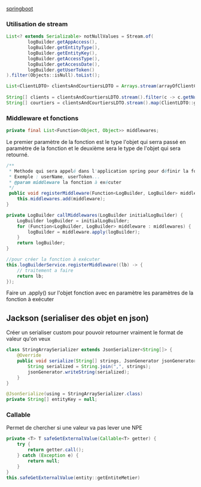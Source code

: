 [springboot](SpringBoot)
### Utilisation de stream
``` java
List<? extends Serializable> notNullValues = Stream.of(  
        logBuilder.getAppAccess(),  
        logBuilder.getEntityType(),  
        logBuilder.getEntityKey(),  
        logBuilder.getAccessType(),  
        logBuilder.getAccessDate(),  
        logBuilder.getUserToken()  
).filter(Objects::isNull).toList();
```

```Java
List<ClientLDTO> clientsAndCourtiersLDTO = Arrays.stream(arrayOfClientCrmDTO).sorted(Comparator.comparing(ClientCrmDTO::getNom)).map(clientLightCrmMapper::toDTO).collect(Collectors.toList());  
  
String[] clients = clientsAndCourtiersLDTO.stream().filter(c -> c.getNumeroCourtier() == null).map(ClientLDTO::getId).map(Object::toString).toArray(String[]::new);  
String[] courtiers = clientsAndCourtiersLDTO.stream().map(ClientLDTO::getNumeroCourtier).filter(Objects::nonNull).toArray(String[]::new);
```

### Middleware et fonctions
```java
private final List<Function<Object, Object>> middlewares;
```
Le premier paramètre de la fonction est le type l'objet qui serra passé en paramètre de la fonction et le deuxième sera le type de  l'objet qui sera retourné.
```java
/**  
 * Methode qui sera appelé dans l'application spring pour définir la fonction qui sera appelée pour set les valeurs propres à l'application
 * Exemple : userName, userToken...
 * @param middleware la fonction à exécuter  
 */
 public void registerMiddleware(Function<LogBuilder, LogBuilder> middleware) {  
    this.middlewares.add(middleware);  
}

private LogBuilder callMiddlewares(LogBuilder initialLogBuilder) {  
    LogBuilder logBuilder = initialLogBuilder;  
    for (Function<LogBuilder, LogBuilder> middleware : middlewares) {  
        logBuilder = middleware.apply(logBuilder);  
    }  
    return logBuilder;  
}

//pour créer la fonction à exécuter
this.logBuilderService.registerMiddleware((lb) -> {  
	// traitement a faire 
    return lb;  
});
```
Faire un .apply() sur l'objet fonction avec en paramètre les paramètres de la fonction à exécuter
## Jackson (serialiser des objet en json)
Créer un serialiser custom pour pouvoir retourner vraiment le format de valeur qu'on veux
```java
class StringArraySerializer extends JsonSerializer<String[]> {  
    @Override  
    public void serialize(String[] strings, JsonGenerator jsonGenerator, SerializerProvider serializerProvider) throws IOException {  
        String serialized = String.join(",", strings);  
        jsonGenerator.writeString(serialized);  
    }  
}

@JsonSerialize(using = StringArraySerializer.class)  
private String[] entityKey = null;

```

### Callable
Permet de chercher si une valeur va pas lever une NPE 
```java
private <T> T safeGetExternalValue(Callable<T> getter) {  
    try {  
        return getter.call();  
    } catch (Exception e) {  
        return null;  
    }  
}
this.safeGetExternalValue(entity::getEntiteMetier)
```
